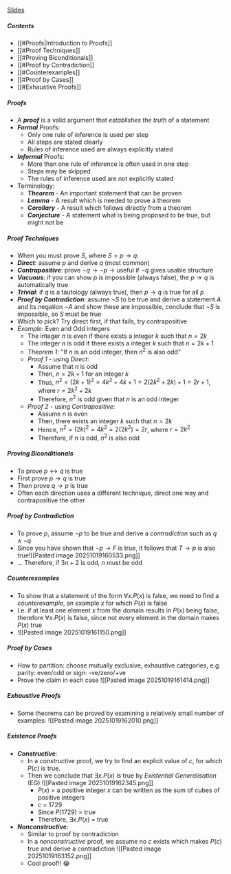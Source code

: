 [Slides](https://ele.exeter.ac.uk/pluginfile.php/5364192/mod_resource/content/1/Handouts_03_2.pdf)


##### Contents
 - [[#Proofs|Introduction to Proofs]]
 - [[#Proof Techniques]]
 - [[#Proving Biconditionals]]
 - [[#Proof by Contradiction]]
 - [[#Counterexamples]]
 - [[#Proof by Cases]]
 - [[#Exhaustive Proofs]]


##### Proofs
 - A ***proof*** is a valid argument that *establishes the truth* of a statement
 - ***Formal*** Proofs:
	 - Only one rule of inference is used per step
	 - All steps are stated clearly
	 - Rules of inference used are always explicitly stated
 - ***Informal*** Proofs:
	 - More than one rule of inference is often used in one step
	 - Steps may be skipped
	 - The rules of inference used are not explicitly stated
 - Terminology:
	 - ***Theorem*** - An important statement that can be proven
	 - ***Lemma*** - A result which is needed to prove a theorem
	 - ***Corollary*** - A result which follows directly from a theorem
	 - ***Conjecture*** - A statement what is being proposed to be true, but might not be


##### Proof Techniques
 - When you must prove $S$, where $S = p \rightarrow q$:
 - ***Direct***: assume $p$ and derive $q$ (most common)
 - ***Contrapositive***: prove $¬q \rightarrow ¬p$ -> useful if $¬q$ gives usable structure
 - ***Vacuous***: if you can show $p$ is impossible (always false), the $p \rightarrow q$ is automatically true
 - ***Trivial***: if $q$ is a tautology (always true), then $p \rightarrow q$ is true for all $p$
 - ***Proof by Contradiction***: assume $¬S$ to be true and derive a statement $A$ and its negation $¬A$ and show these are impossible, conclude that $¬S$ is impossible, so $S$ must be true
 - Which to pick? Try direct first, if that fails, try contrapositive
 - *Example*: Even and Odd integers
	 - The integer $n$ is even if there exists a integer $k$ such that $n = 2k$
	 - The integer $n$ is odd if there exists a integer $k$ such that $n = 2k + 1$
	 - *Theorem 1*: "If $n$ is an odd integer, then $n^2$ is also odd"
	 - *Proof 1* - using *Direct*:
		 - Assume that $n$ is odd
		 - Then, $n = 2k + 1$ for an integer $k$
		 - Thus, $n^2 = (2k + 1)^2 = 4k^2 + 4k + 1 = 2(2k^2 + 2k) + 1 = 2r + 1$, where $r = 2k^2 + 2k$
		 - Therefore, $n^2$ is odd given that $n$ is an odd integer
	 - *Proof 2* - using *Contrapositive*:
		 - Assume $n$ is even
		 - Then, there exists an integer $k$ such that $n = 2k$
		 - Hence, $n^2 = (2k)^2 = 4k^2 = 2(2k^2) = 2r$, where $r = 2k^2$
		 - Therefore, if $n$ is odd, $n^2$ is also odd


##### Proving Biconditionals
 - To prove $p \leftrightarrow q$ is true
 - First prove $p \rightarrow q$ is true
 - Then prove $q \rightarrow p$ is true
 - Often each direction uses a different technique, direct one way and contrapositive the other


##### Proof by Contradiction
 - To prove $p$, assume $¬p$ to be true and derive a *contradiction* such as $q \land ¬q$
 - Since you have shown that $¬p \rightarrow F$ is true, it follows that $T \rightarrow p$ is also true![[Pasted image 20251019160533.png]]
 - ... Therefore, if $3n + 2$ is odd, $n$ must be odd


##### Counterexamples
 - To show that a statement of the form $\forall x. P(x)$ is false, we need to find a *counterexample*, an example $x$ for which $P(x)$ is false
 - I.e. if at least one element $x$ from the domain results in $P(x)$ being false, therefore $\forall x. P(x)$ is false, since not every element in the domain makes $P(x)$ true
 - ![[Pasted image 20251019161150.png]]


##### Proof by Cases
 - How to partition: choose mutually exclusive, exhaustive categories, e.g. parity: even/odd or sign: -ve/zero/+ve
 - Prove the claim in each case ![[Pasted image 20251019161414.png]]


##### Exhaustive Proofs
 - Some theorems can be proved by examining a relatively small number of examples: ![[Pasted image 20251019162010.png]]


##### Existence Proofs
 - ***Constructive***:
	 - In a *constructive* proof, we try to find an explicit value of $c$, for which $P(c)$ is true.
	 - Then we conclude that $\exists x. P(x)$ is true by *Existential Generalisation* (EG) ![[Pasted image 20251019162345.png]]
		 - $P(x)$ = a positive integer $x$ can be written as the sum of cubes of positive integers
		 - $c$ = 1729
		 - Since $P(1729)$ = true
		 - Therefore, $\exists x. P(x)$ = true
 - ***Nonconstructive***:
	 - Similar to proof by contradiction
	 - In a *nonconstructive* proof, we assume no $c$ exists which makes $P(c)$ true and derive a contradiction ![[Pasted image 20251019163152.png]]
	 - Cool proof!! 😂


